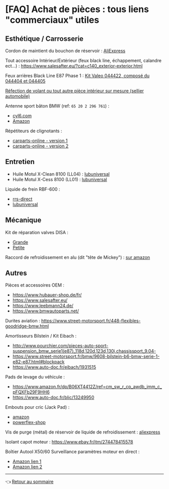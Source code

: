 # [FAQ] Achat de pièces : tous liens "commerciaux" utiles

## Esthétique / Carrosserie

Cordon de maintient du bouchon de réservoir : [AliExpress](https://fr.aliexpress.com/item/4000324251310.html?spm=a2g0s.9042311.0.0.241d6c37yBpcuW)

Tout accessoire Intérieur/Extérieur (feux black line, échappement, calandre ect...) : <https://www.salesafter.eu/?cat=c140_exterior-exterior.html>

Feux arrières Black Line E87 Phase 1 : [Kit Valeo 044422, composé du 044404 et 044405](https://www.oscaro.com/kit-de-feux-arrieres-valeo-044422-3825931-3176-p)

[Réfection de volant ou tout autre pièce intérieur sur mesure (sellier automobile)](https://www.sterling-france.com/bmw/85-volant-e87-e90-sport-alcantara.html#/couleur_des_surpiqures-tricolores_m/couleur_de_l_alcantara-gris_anthracite/echange_standard-refection_de_votre_volant/rembourrage-non)

Antenne sport bâton BMW (ref: `65 20 2 296 761`) :

- [cyl6.com](https://cyl6.com/serie1/7348-antenne-sport-bmw-origine-courte-65-20-2-296-761.html)
- [Amazon](https://www.amazon.fr/antenne-courte-toit-SPORT-BMW/dp/B01EY99NOQ/ref=sr_1_fkmr2_2?__mk_fr_FR=%C3%85M%C3%85%C5%BD%C3%95%C3%91&dchild=1&keywords=Antenne+baton+bmw&qid=1591375196&s=automotive&sr=1-2-fkmr2)

Répétiteurs de clignotants :

- [carparts-online - version 1](https://www.carparts-online.de/20363-seitenblinker-schwarz-fuer-bmw-e81-e82-e87-e88-e90-e91-e92-e93-x1-e84.html)
- [carparts-online - version 2](ttps://www.carparts-online.de/20365-led-seitenblinker-smoke-schwarz-fuer-bmw-e81-e82-e87-e88-e92-e93-x1-e84.html)

## Entretien

- Huile Motul X-Clean 8100 (LL04) : [lubuniversal](https://www.lubuniversal.com/5371-7909-huile-moteur-huile-moteur-motul-8100-x-clean-c3-5w40.html#/291-conditionnement-bidon_de_5_l)
- Huile Motul X-Cess 8100 (LL01) : [lubuniversal](https://www.lubuniversal.com/5370-7903-huile-moteur-huile-moteur-motul-8100-x-cess-a3-b4-5w40.html#/291-conditionnement-bidon_de_5_l)

Liquide de frein RBF-600 :

- [rrs-direct](https://rrs-direct.com/motul-rbf-600.html)
- [lubuniversal](https://www.lubuniversal.com/5253-7602-freinage-direction-assistee-liquide-de-frein-motul-rbf-600.html)

## Mécanique

Kit de réparation valves DISA :

- [Grande](https://www.i6automotive.co.uk/aluminium-repair-kit-disa-intake-aduster-bmw-engine-n51-n52-n52n-n52k-large-v.html)
- [Petite](https://www.i6automotive.co.uk/aluminium-repair-kit-disa-intake-aduster-bmw-engine-n51-n52-n52n-n52k-small-v.html)

Raccord de refroidissement en alu (dit "tête de Mickey") : [sur amazon](https://www.amazon.fr/gp/product/B07K7KHLVR/ref=ppx_yo_dt_b_asin_title_o09_s00)

## Autres

Pièces et accessoires OEM :

- <https://www.hubauer-shop.de/fr/>
- <https://www.salesafter.eu/>
- <https://www.leebmann24.de/>
- <https://www.bmwautoparts.net/>

Durites aviation : <https://www.street-motorsport.fr/448-flexibles-goodridge-bmw.html>

Amortisseurs Bilstein / Kit Eibach :

- <http://www.pourchier.com/pieces-auto-sport-suspension_bmw_serie1(e87)_118d,120d,123d,130i,chassissport_9.04->
- <https://www.street-motorsport.fr/bmw/9608-bilstein-b6-bmw-serie-1-e82-e87.html#blockpack>
- <https://www.auto-doc.fr/eibach/1931515>

Pads de levage du véhicule :

- <https://www.amazon.fr/dp/B06XT4412Z/ref=cm_sw_r_cp_awdb_imm_c_pFQXFb29F9HH6>
- <https://www.auto-doc.fr/blic/13249950>

Embouts pour cric (Jack Pad) :

- [amazon](https://www.amazon.fr/Gifort-Cuisine-Silicone-Nettoyer-Couverts/dp/B07DVS2C9F/ref=pd_bxgy_img_2/260-6496497-6342704)
- [powerflex-shop](https://www.powerflex-shop.com/1-x-Powerflex-PF5-4660-Jack-Pad-Adaptor-BMW-MINI-80mm)

Vis de purge (métal) de réservoir de liquide de refroidissement : [aliexpress](https://fr.aliexpress.com/item/4000545482113.html?spm=a2g0s.9042311.0.0.27426c370Bydfj)

Isolant capot moteur : <https://www.ebay.fr/itm/274478415578>

Boîtier Autool X50/60 Surveillance paramètres moteur en direct :

- [Amazon lien 1](https://www.amazon.fr/voiture-Digital-Compteur-temp%C3%A9rature-batterie/dp/B07GXDY4N5/ref=pd_lpo_107_t_2/259-3046605-8845669?_encoding=UTF8&pd_rd_i=B07GXDY4N5&pd_rd_r=8cf23443-4602-4cf1-b7bd-9adcf3d91919&pd_rd_w=DzZla&pd_rd_wg=NIzoD&pf_rd_p=a9e8383d-b25d-45ec-acc2-a094dd781c31&pf_rd_r=W9ZGKV2FBRD7AWMFZEJ2&psc=1&refRID=W9ZGKV2FBRD7AWMFZEJ2)
- [Amazon lien 2](https://www.amazon.fr/Foru-1-Autool-X50-Plus-Voiture-Display-Vid%C3%A9oprojecteur/dp/B07K8R6F8D/ref=sr_1_fkmr0_2?__mk_fr_FR=%C3%85M%C3%85%C5%BD%C3%95%C3%91&crid=E2Y0UAFD0RLJ&dchild=1&keywords=autool+x50+pro&qid=1591375093&s=automotive&sprefix=autool+x50%2Cautomotive%2C197&sr=1-2-fkmr0)

---
:point_left: [Retour au sommaire](../README.md#sommaire)
